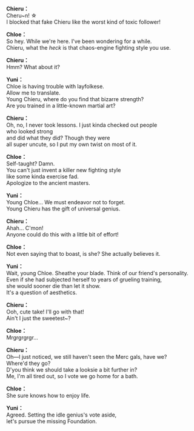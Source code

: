 # 

  
**Chieru：**  
Cheru~n! ☆  
I blocked that fake Chieru like the worst kind of toxic follower!  
  
**Chloe：**  
So hey. While we're here. I've been wondering for a while.  
Chieru, what the *heck* is that chaos-engine fighting style you use.  
  
**Chieru：**  
Hmm? What about it?  
  
**Yuni：**  
Chloe is having trouble with layfolkese.  
 Allow me to translate.  
Young Chieru, where do you find that bizarre strength?  
Are you trained in a little-known martial art?  
  
**Chieru：**  
Oh, no, I never took lessons. I just kinda checked out people  
who looked strong  
 and did what they did? Though they were  
all super uncute, so I put my own twist on most of it.  
  
**Chloe：**  
Self-taught? Damn.  
You can't just invent a killer new fighting style  
like some kinda exercise fad.  
 Apologize to the ancient masters.  
  
**Yuni：**  
Young Chloe... We must endeavor not to forget.  
Young Chieru has the gift of universal genius.  
  
**Chieru：**  
Ahah... C'mon!  
Anyone could do this with a little bit of effort!  
  
**Chloe：**  
Not even saying that to boast, is she? She actually believes it.  
  
**Yuni：**  
Wait, young Chloe. Sheathe your blade. Think of our friend's personality.  
Even if she had subjected herself to years of grueling training,  
she would sooner die than let it show.  
 It's a question of aesthetics.  
  
**Chieru：**  
Ooh, cute take! I'll go with that!  
 Ain't I just the sweetest~?  
  
**Chloe：**  
Mrgrgrgrgr...  
  
**Chieru：**  
Oh—I just noticed, we still haven't seen the Merc gals, have we?  
Where'd they go?  
 D'you think we should take a looksie a bit further in?  
Me, I'm all tired out, so I vote we go home for a bath.  
  
**Chloe：**  
She sure knows how to enjoy life.  
  
**Yuni：**  
Agreed. Setting the idle genius's vote aside,  
let's pursue the missing Foundation.  
